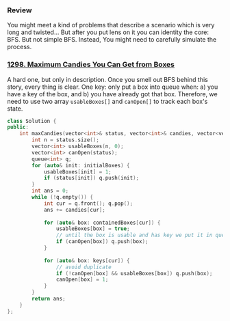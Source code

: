 ### Review

You might meet a kind of problems that describe a scenario which is very long and twisted... But after you put lens on it you can identity the core: BFS. But not simple BFS. Instead, You might need to carefully simulate the process. 



### [1298. Maximum Candies You Can Get from Boxes](https://leetcode.com/problems/maximum-candies-you-can-get-from-boxes/)

A hard one, but only in description. Once you smell out BFS behind this story, every thing is clear. One key: only put a box into queue when: a) you have a key of the box, and b) you have already got that box. Therefore, we need to use two array `usableBoxes[]` and `canOpen[]` to track each box's state.

```c++
class Solution {
public:
    int maxCandies(vector<int>& status, vector<int>& candies, vector<vector<int>>& keys, vector<vector<int>>& containedBoxes, vector<int>& initialBoxes) {
        int n = status.size();
        vector<int> usableBoxes(n, 0);
        vector<int> canOpen(status);
        queue<int> q;
        for (auto& init: initialBoxes) {
            usableBoxes[init] = 1; 
            if (status[init]) q.push(init);
        }
        int ans = 0;
        while (!q.empty()) {
            int cur = q.front(); q.pop();
            ans += candies[cur];
            
            for (auto& box: containedBoxes[cur]) {
                usableBoxes[box] = true; 
                // until the box is usable and has key we put it in queue 
                if (canOpen[box]) q.push(box);
            }
            
            for (auto& box: keys[cur]) {
                // avoid duplicate
                if (!canOpen[box] && usableBoxes[box]) q.push(box);
                canOpen[box] = 1;
            }
        }
        return ans;     
    }
};
```

